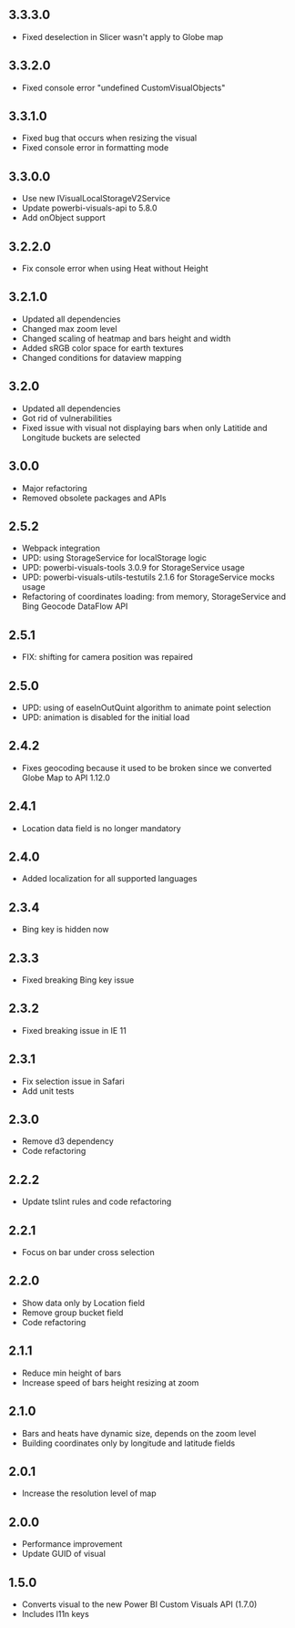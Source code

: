 ## 3.3.3.0
* Fixed deselection in Slicer wasn't apply to Globe map

## 3.3.2.0
* Fixed console error "undefined CustomVisualObjects"

## 3.3.1.0
* Fixed bug that occurs when resizing the visual
* Fixed console error in formatting mode

## 3.3.0.0
* Use new IVisualLocalStorageV2Service
* Update powerbi-visuals-api to 5.8.0
* Add onObject support

## 3.2.2.0
* Fix console error when using Heat without Height

## 3.2.1.0
* Updated all dependencies
* Changed max zoom level
* Changed scaling of heatmap and bars height and width
* Added sRGB color space for earth textures
* Changed conditions for dataview mapping

## 3.2.0
* Updated all dependencies
* Got rid of vulnerabilities
* Fixed issue with visual not displaying bars when only Latitide and Longitude buckets are selected

## 3.0.0
* Major refactoring
* Removed obsolete packages and APIs

## 2.5.2
* Webpack integration
* UPD: using StorageService for localStorage logic
* UPD: powerbi-visuals-tools 3.0.9 for StorageService usage
* UPD: powerbi-visuals-utils-testutils 2.1.6 for StorageService mocks usage
* Refactoring of coordinates loading: from memory, StorageService and Bing Geocode DataFlow API

## 2.5.1
* FIX: shifting for camera position was repaired

## 2.5.0
* UPD: using of easeInOutQuint algorithm to animate point selection
* UPD: animation is disabled for the initial load

## 2.4.2
* Fixes geocoding because it used to be broken since we converted Globe Map to API 1.12.0

## 2.4.1
* Location data field is no longer mandatory

## 2.4.0
* Added localization for all supported languages

## 2.3.4
* Bing key is hidden now

## 2.3.3
* Fixed breaking Bing key issue

## 2.3.2
* Fixed breaking issue in IE 11 

## 2.3.1
* Fix selection issue in Safari
* Add unit tests

## 2.3.0
* Remove d3 dependency
* Code refactoring

## 2.2.2
* Update tslint rules and code refactoring

## 2.2.1
* Focus on bar under cross selection

## 2.2.0
* Show data only by Location field
* Remove group bucket field
* Code refactoring

## 2.1.1
* Reduce min height of bars
* Increase speed of bars height resizing at zoom

## 2.1.0
* Bars and heats have dynamic size, depends on the zoom level
* Building coordinates only by longitude and latitude fields

## 2.0.1
* Increase the resolution level of map

## 2.0.0
* Performance improvement
* Update GUID of visual 

## 1.5.0
* Converts visual to the new Power BI Custom Visuals API (1.7.0)
* Includes l11n keys